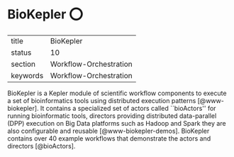 # BioKepler :o:


|          |                        |
| -------- | ---------------------- |
| title    | BioKepler              | 
| status   | 10                     |
| section  | Workflow-Orchestration |
| keywords | Workflow-Orchestration |


    
BioKepler is a Kepler module of scientific workflow components to
execute a set of bioinformatics tools using distributed execution
patterns [@www-biokepler]. It contains a specialized set of actors
called ``bioActors'' for running bioinformatic tools, directors
providing distributed data-parallel (DPP) execution on Big Data
platforms such as Hadoop and Spark they are also configurable and
reusable [@www-biokepler-demos]. BioKepler contains over 40
example workflows that demonstrate the actors and
directors [@bioActors].


    
